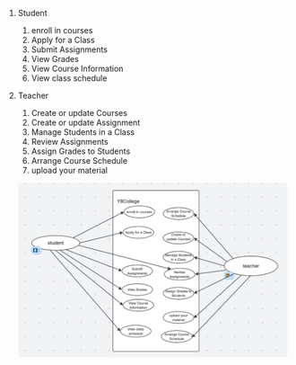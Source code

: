 1. Student

   1. enroll in courses
   2. Apply for a Class
   3. Submit Assignments
   4. View Grades
   5. View Course Information
   6. View class schedule

2. Teacher

   1. Create or update Courses
   2. Create or update Assignment
   3. Manage Students in a Class
   4. Review Assignments
   5. Assign Grades to Students
   6. Arrange Course Schedule
   7. upload your material

   ![alt text](image.png)
